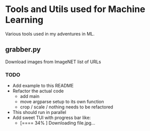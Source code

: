# Tools and Utils used for Machine Learning 

Various tools used in my adventures in ML. 

## grabber.py

Download images from ImageNET list of URLs

### TODO 
  * Add example to this README
  * Refactor the actual code
    * add main
    * move argparse setup to its own function 
    * crop / scale / nothing needs to be refactored 
  * This should run in parallel 
  * Add sweet TUI with progress bar like: 
    * [==== 34%      ] Downloading file.jpg... 
